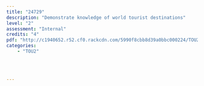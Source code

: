 ```yaml
---
title: "24729"
description: "Demonstrate knowledge of world tourist destinations"
level: "2"
assessment: "Internal"
credits: "4"
pdf: "http://c1940652.r52.cf0.rackcdn.com/5990f8cbb8d39a0bbc000224/TOU2-24729.pdf"
categories:
    - "TOU2"
    
    
    
    
---
```

